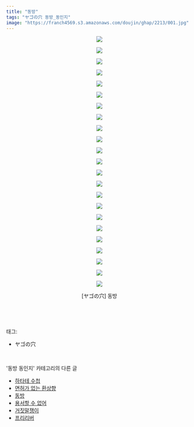 ```yaml
---
title: "동방"
tags: "ヤゴの穴 동방_동인지"
image: "https://franch4569.s3.amazonaws.com/doujin/ghap/2213/001.jpg"
---
```

<div class="article">
<p style="text-align: center; clear: none; float: none;"><img src="{{ site.imgserver2 }}/ghap/2213/001.jpg"/></p>
<p style="text-align: center; clear: none; float: none;"><img src="{{ site.imgserver2 }}/ghap/2213/002.jpg"/></p>
<p style="text-align: center; clear: none; float: none;"><img src="{{ site.imgserver2 }}/ghap/2213/003.jpg"/></p>
<p style="text-align: center; clear: none; float: none;"><img src="{{ site.imgserver2 }}/ghap/2213/004.jpg"/></p>
<p style="text-align: center; clear: none; float: none;"><img src="{{ site.imgserver2 }}/ghap/2213/005.jpg"/></p>
<p style="text-align: center; clear: none; float: none;"><img src="{{ site.imgserver2 }}/ghap/2213/006.jpg"/></p>
<p style="text-align: center; clear: none; float: none;"><img src="{{ site.imgserver2 }}/ghap/2213/007.jpg"/></p>
<p style="text-align: center; clear: none; float: none;"><img src="{{ site.imgserver2 }}/ghap/2213/008.jpg"/></p>
<p style="text-align: center; clear: none; float: none;"><img src="{{ site.imgserver2 }}/ghap/2213/009.jpg"/></p>
<p style="text-align: center; clear: none; float: none;"><img src="{{ site.imgserver2 }}/ghap/2213/010.jpg"/></p>
<p style="text-align: center; clear: none; float: none;"><img src="{{ site.imgserver2 }}/ghap/2213/011.jpg"/></p>
<p style="text-align: center; clear: none; float: none;"><img src="{{ site.imgserver2 }}/ghap/2213/012.jpg"/></p>
<p style="text-align: center; clear: none; float: none;"><img src="{{ site.imgserver2 }}/ghap/2213/013.jpg"/></p>
<p style="text-align: center; clear: none; float: none;"><img src="{{ site.imgserver2 }}/ghap/2213/014.jpg"/></p>
<p style="text-align: center; clear: none; float: none;"><img src="{{ site.imgserver2 }}/ghap/2213/015.jpg"/></p>
<p style="text-align: center; clear: none; float: none;"><img src="{{ site.imgserver2 }}/ghap/2213/016.jpg"/></p>
<p style="text-align: center; clear: none; float: none;"><img src="{{ site.imgserver2 }}/ghap/2213/017.jpg"/></p>
<p style="text-align: center; clear: none; float: none;"><img src="{{ site.imgserver2 }}/ghap/2213/018.jpg"/></p>
<p style="text-align: center; clear: none; float: none;"><img src="{{ site.imgserver2 }}/ghap/2213/019.jpg"/></p>
<p style="text-align: center; clear: none; float: none;"><img src="{{ site.imgserver2 }}/ghap/2213/020.jpg"/></p>
<p style="text-align: center; clear: none; float: none;"><img src="{{ site.imgserver2 }}/ghap/2213/021.jpg"/></p>
<p style="text-align: center; clear: none; float: none;"><img src="{{ site.imgserver2 }}/ghap/2213/022.jpg"/></p>
<p style="text-align: center; clear: none; float: none;"><img src="{{ site.imgserver2 }}/ghap/2213/023.jpg"/></p>
<p style="text-align: center; clear: none; float: none;">[ヤゴの穴] 동방</p>
<p><br/></p>
</div><br/>
<div class="tagTrail">
<p>태그: </p>
<ul>
<li>ヤゴの穴</li>
</ul>
</div><br/>
<div class="another">
<p>'동방 동인지' 카테고리의 다른 글</p>
<ul>
<li><a href="/ghap_2216">하타테 수첩</a></li>
<li><a href="/ghap_2215">면허가 없는 환상향</a></li>
<li><a href="/ghap_2213">동방</a></li>
<li><a href="/ghap_2212">용서할 수 없어</a></li>
<li><a href="/ghap_2211">거짓말쟁이</a></li>
<li><a href="/ghap_2209">프리리버</a></li>
</ul>
</div><br/>
<div class="cb_module cb_fluid">
<div class="cb_wrt cb_profile">
</div><!-- commentList close -->
</div><br/>
